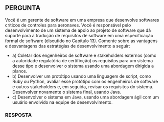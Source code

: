## PERGUNTA 

Você é um gerente de software em uma empresa que desenvolve softwares críticos de controles para aeronaves. Você é responsável pelo desenvolvimento de um sistema de apoio ao projeto de software que dá suporte para a tradução de requisitos de software em uma especificação formal de software (discutido no Capítulo 13). Comente sobre as vantagens e desvantagens das estratégias de desenvolvimento a seguir:

- a) Coletar dos engenheiros de software e stakeholders externos (como a autoridade regulatória de certificção) os requisitos para um sistema desse tipo e desenvolver o sistema usando uma abordagem dirigida a planos.
- b) Desenvolver um protótipo usando uma linguagem de script, como Ruby ou Python, avaliar esse protótipo com os engenheiros de software e outros stakeholders e, em seguida, revisar os requisitos do sistema. Desenvolver novamente o sistema final, usando Java.
- c) Desenvolver o sistema em Java, usando uma abordagem ágil com um usuário envolvido na equipe de desenvolvimento.

### RESPOSTA
